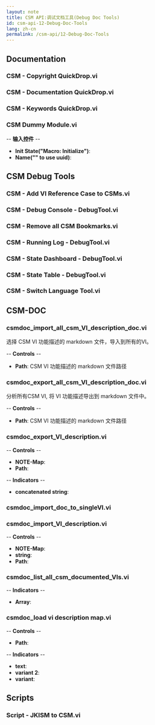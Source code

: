 ```yaml
---
layout: note
title: CSM API:调试文档工具(Debug Doc Tools)
id: csm-api-12-Debug-Doc-Tools
lang: zh-cn
permalink: /csm-api/12-Debug-Doc-Tools
---
```


## Documentation

### CSM - Copyright QuickDrop.vi

### CSM - Documentation QuickDrop.vi

### CSM - Keywords QuickDrop.vi

### CSM Dummy Module.vi

-- <b>输入控件</b> --
- <b>Init State("Macro: Initialize")</b>:
- <b>Name("" to use uuid)</b>:

## CSM Debug Tools

### CSM - Add VI Reference Case to CSMs.vi

### CSM - Debug Console - DebugTool.vi

### CSM - Remove all CSM Bookmarks.vi

### CSM - Running Log - DebugTool.vi

### CSM - State Dashboard - DebugTool.vi

### CSM - State Table - DebugTool.vi

### CSM - Switch Language Tool.vi

## CSM-DOC

### csmdoc_import_all_csm_VI_description_doc.vi

选择 CSM VI 功能描述的 markdown 文件，导入到所有的VI。

-- <b>Controls</b> --
- <b>Path</b>: CSM VI 功能描述的 markdown 文件路径

### csmdoc_export_all_csm_VI_description_doc.vi

分析所有CSM VI, 将 VI 功能描述导出到 markdown 文件中。

-- <b>Controls</b> --
- <b>Path</b>: CSM VI 功能描述的 markdown 文件路径

### csmdoc_export_VI_description.vi

-- <b>Controls</b> --
- <b>NOTE-Map</b>:
- <b>Path</b>:

-- <b>Indicators</b> --
- <b>concatenated string</b>:

### csmdoc_import_doc_to_singleVI.vi

### csmdoc_import_VI_description.vi

-- <b>Controls</b> --
- <b>NOTE-Map</b>:
- <b>string</b>:
- <b>Path</b>:

### csmdoc_list_all_csm_documented_VIs.vi

-- <b>Indicators</b> --
- <b>Array</b>:

### csmdoc_load vi description map.vi

-- <b>Controls</b> --
- <b>Path</b>:

-- <b>Indicators</b> --
- <b>text</b>:
- <b>variant 2</b>:
- <b>variant</b>:

## Scripts

### Script - JKISM to CSM.vi
